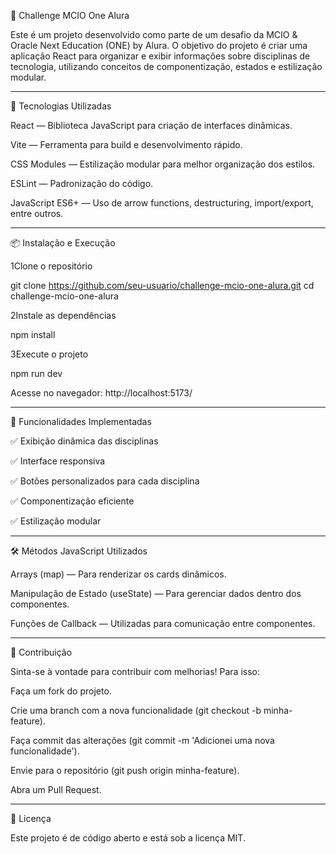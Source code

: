 📌 Challenge MCIO One Alura

Este é um projeto desenvolvido como parte de um desafio da MCIO & Oracle Next Education (ONE) by Alura. O objetivo do projeto é criar uma aplicação React para organizar e exibir informações sobre disciplinas de tecnologia, utilizando conceitos de componentização, estados e estilização modular.
__________________________________________________________________________________________________________________________________________________________

🚀 Tecnologias Utilizadas

React — Biblioteca JavaScript para criação de interfaces dinâmicas.

Vite — Ferramenta para build e desenvolvimento rápido.

CSS Modules — Estilização modular para melhor organização dos estilos.

ESLint — Padronização do código.

JavaScript ES6+ — Uso de arrow functions, destructuring, import/export, entre outros.
__________________________________________________________________________________________________________________________________________________________

📦 Instalação e Execução

1️Clone o repositório

git clone https://github.com/seu-usuario/challenge-mcio-one-alura.git
cd challenge-mcio-one-alura

2️Instale as dependências

npm install

3️Execute o projeto

npm run dev

Acesse no navegador: http://localhost:5173/
__________________________________________________________________________________________________________________________________________________________

📌 Funcionalidades Implementadas

✅ Exibição dinâmica das disciplinas

✅ Interface responsiva

✅ Botões personalizados para cada disciplina

✅ Componentização eficiente

✅ Estilização modular
__________________________________________________________________________________________________________________________________________________________

🛠 Métodos JavaScript Utilizados

Arrays (map) — Para renderizar os cards dinâmicos.

Manipulação de Estado (useState) — Para gerenciar dados dentro dos componentes.

Funções de Callback — Utilizadas para comunicação entre componentes.
__________________________________________________________________________________________________________________________________________________________

🤝 Contribuição

Sinta-se à vontade para contribuir com melhorias! Para isso:

Faça um fork do projeto.

Crie uma branch com a nova funcionalidade (git checkout -b minha-feature).

Faça commit das alterações (git commit -m 'Adicionei uma nova funcionalidade').

Envie para o repositório (git push origin minha-feature).

Abra um Pull Request.

__________________________________________________________________________________________________________________________________________________________

📜 Licença

Este projeto é de código aberto e está sob a licença MIT.

